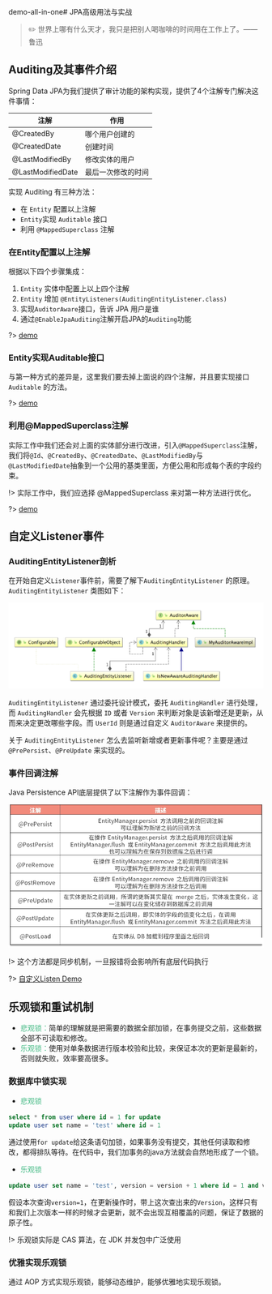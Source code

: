 demo-all-in-one# JPA高级用法与实战

> :pencil2: 世界上哪有什么天才，我只是把别人喝咖啡的时间用在工作上了。——鲁迅

## Auditing及其事件介绍

Spring Data JPA为我们提供了审计功能的架构实现，提供了4个注解专门解决这件事情：

注解 | 作用 |
---------|----------
 @CreatedBy | 哪个用户创建的
 @CreatedDate | 创建时间
 @LastModifiedBy | 修改实体的用户
 @LastModifiedDate | 最后一次修改的时间

实现 Auditing 有三种方法：

- 在 `Entity` 配置以上注解
- `Entity`实现 `Auditable` 接口
- 利用 `@MappedSuperclass` 注解

### 在Entity配置以上注解

根据以下四个步骤集成：

1. `Entity` 实体中配置上以上四个注解
2. `Entity` 增加 `@EntityListeners(AuditingEntityListener.class)`
3. 实现`AuditorAware`接口，告诉 JPA 用户是谁
4. 通过`@EnableJpaAuditing`注解开启JPA的`Auditing`功能

?> [demo](https://github.com/LvanLiu/spring-boot-demo/blob/master/jpa-demo/src/test/java/com/lvan/jpademo/repository/AuditingRepositoryTest.java)

### Entity实现Auditable接口

与第一种方式的差异是，这里我们要去掉上面说的四个注解，并且要实现接口 `Auditable` 的方法。

?> [demo](https://github.com/LvanLiu/spring-boot-demo/blob/master/jpa-demo/src/test/java/com/lvan/jpademo/repository/AuditableRepositoryTest.java)

### 利用@MappedSuperclass注解

实际工作中我们还会对上面的实体部分进行改进，引入`@MappedSuperclass`注解，我们将`@Id`、`@CreatedBy`、`@CreatedDate`、`@LastModifiedBy`与`@LastModifiedDate`抽象到一个公用的基类里面，方便公用和形成每个表的字段约束。

!> 实际工作中，我们应选择 @MappedSuperclass 来对第一种方法进行优化。

?> [demo](https://github.com/LvanLiu/spring-boot-demo/blob/master/jpa-demo/src/test/java/com/lvan/jpademo/repository/MappedSuperclassRepositoryTest.java)

## 自定义Listener事件

### AuditingEntityListener剖析

在开始自定义`Listener`事件前，需要了解下`AuditingEntityListener` 的原理。`AuditingEntityListener` 类图如下：

![img.png](../../img/spring/auditingEntityListener-uml.png)

`AuditingEntityListener` 通过委托设计模式，委托 `AuditingHandler` 进行处理，而 `AuditingHandler` 会先根据 `ID` 或者 `Version` 来判断对象是该新增还是更新，从而来决定更改哪些字段。而 `UserId` 则是通过自定义 `AuditorAware` 来提供的。

关于 `AuditingEntityListener` 怎么去监听新增或者更新事件呢？主要是通过 `@PrePersist`、`@PreUpdate` 来实现的。

### 事件回调注解

Java Persistence API底层提供了以下注解作为事件回调：

![img.png](../../img/spring/jpa-event-callback.jpg)

!> 这个方法都是同步机制，一旦报错将会影响所有底层代码执行

?> [自定义Listen Demo](https://github.com/LvanLiu/spring-boot-demo/blob/master/jpa-demo/src/main/java/com/lvan/jpademo/listen/DbOperateLogListener.java)

## 乐观锁和重试机制

- <font color=#42b983>悲观锁：</font>简单的理解就是把需要的数据全部加锁，在事务提交之前，这些数据全部不可读取和修改。
- <font color=#42b983>乐观锁：</font>使用对单条数据进行版本校验和比较，来保证本次的更新是最新的，否则就失败，效率要高很多。

### 数据库中锁实现

- <font color=#42b983>悲观锁</font>

```sql
select * from user where id = 1 for update
update user set name = 'test' where id = 1
```

通过使用`for update`给这条语句加锁，如果事务没有提交，其他任何读取和修改，都得排队等待。在代码中，我们加事务的java方法就会自然地形成了一个锁。

- <font color=#42b983>乐观锁</font>

```sql
update user set name = 'test', version = version + 1 where id = 1 and version = 1
```

假设本次查询`version=1`，在更新操作时，带上这次查出来的`Version`，这样只有和我们上次版本一样的时候才会更新，就不会出现互相覆盖的问题，保证了数据的原子性。

!> 乐观锁实际是 CAS 算法，在 JDK 并发包中广泛使用

### 优雅实现乐观锁

通过 AOP 方式实现乐观锁，能够动态维护，能够优雅地实现乐观锁。